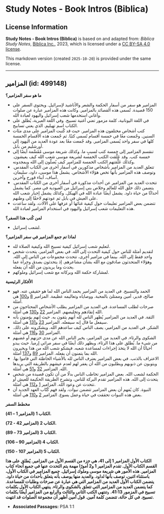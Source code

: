 # Study Notes - Book Intros (Biblica)

## License Information

**Study Notes - Book Intros (Biblica)** is based on and adapted from: _Biblica Study Notes_, [Biblica Inc.](https://www.biblica.com/), 2023, which is licensed under a [CC BY-SA 4.0 license](https://creativecommons.org/licenses/by-sa/4.0/legalcode.en).

This markdown version (created `2025-10-20`) is provided under the same license.



--------------------------------

## المزامير (id: 499148)

**ما هو سفر المزامير؟**

* المزامير هو سفر من أسفار الحكمة والشعر والأناشيد لإسرائيل. ويحتوي السفر على 150 قصيدة. تُسمى هذه القصائد بالمزامير. وكانت هذه المزامير عبارة عن صلوات وأغاني استخدمها شعب إسرائيل واليهود لعبادة الله.
* في اللغة اليونانية، كلمة مزمور تعني أغنية تسبيح. وفي اللغة العبرية، يُطلق على الكتاب اسم تهيليم. الذي يعني تسابيح.
* كتب أشخاص مختلفون هذه المزامير. حيث قد كٌتبت المزامير على مدى مئات السنين. وجُمعت معًا في خمسة أقسام تُسمى كتبًا. ثم جُمعت هذه الأقسام الخمسة كلها في سفر واحد يُسمى المزامير. وقد جُمعت معًا بعد عودة العديد من اليهود إلى أورشليم من بابل.
* تنقسم المزامير إلى خمسة كتب لسببٍ ما. وكذلك شريعة موسى مُقَسَّمة أيضًا إلى خمسة كتب. وقد عَلَّمَت الكتب الخمسة لشريعة موسى شعب الله كيف يعيشون. وكذلك عَلَّمَتهم الكتب الخمسة للمزامير كيف يُصلّون إلى الله ويمجدونه.
* تتعلق العديد من المزامير بأشخاص مذكورين في أسفار أخرى من الكتاب المقدس. وتوصف هذه المزامير بأنها تخص هؤلاء الأشخاص. يشمل هذا موسى، داود، سليمان، آساف، أبناء قورح وآخرين.
* تتحدث العديد من المزامير عن أحداث مذكورة في أسفار أخرى من الكتاب المقدس. يتضمن ذلك خلق الله للعالم وخلاص بني إسرائيل من العبودية في مصر. كما يشمل أحداثًا من حياة داود. يشمل أيضًا عبادة الله في الهيكل. وكذلك يشمل إجبار شعب الله على العيش في بابل ثم عودتهم لاحقًا إلى وطنهم.
* تتضمن بعض المزامير تعليمات حول كيفية غنائها أو عزفها على الآلات. ولقد ساعدت هذه التعليمات شعب إسرائيل واليهود في استخدام المزامير لعبادة الله.

**لمن كُتب هذا السفر؟**

* لشعب إسرائيل.

**لماذا تم جمع المزامير في سفر المزامير؟**

* لتعليم شعب إسرائيل كيفية تسبيح الله وكيفية الصلاة لله.
* لتقديم أمثلة للناس حول كيفية التحدث إلى الله. في بعض المزامير، يتحدث شخص واحد فقط إلى الله. بينما في مزامير أخرى، تتحدث مجموعات من الناس إلى الله. وهؤلاء المتحدثون صادقون مع الله بشأن مشاعرهم. إذ يتحدثون بصدق وجرأة عما يحدث وما يريدون من الله أن يفعله.
* لمشاركة حكمة الله وبركاته مع شعب إسرائيل وملوكهم.

**الأفكار الرئيسية**

* الحمد والتسبيح. في العديد من المزامير يحمد الناس الله لما هو حقيقي عنه. فهو صالح، قدير، أمين وممتلئ بالمحبة. ووصاياه وتعاليمه عظيمة. المزامير [8](https://ref.ly/Ps8:1-Ps8:9) و[100](https://ref.ly/Ps100:1-Ps100:5) هي أمثلة.
* صرخات لطلب المساعدة. في العديد من المزامير يطلب الأشخاص المحتاجون من الله إنقاذهم وتخليصهم. المزامير [22](https://ref.ly/Ps22:1-Ps22:31) و[130](https://ref.ly/Ps130:1-Ps130:8) هي أمثلة.
* الثقة. في العديد من المزامير يُظهر الناس لله أنهم يثقون به. حيث إنهم يؤمنون بأنه سيفعل ما قال إنه سيفعله. المزامير [23](https://ref.ly/Ps23:1-Ps23:6) و[131](https://ref.ly/Ps131:1-Ps131:3) هي أمثلة.
* الشكر. في العديد من المزامير، يصف الناس كيف ساعدهم الله. ويشكرونه على ذلك. المزامير [30](https://ref.ly/Ps30:1-Ps30:12) و[116](https://ref.ly/Ps116:1-Ps116:19) هي أمثلة.
* الشكوى والرثاء. في العديد من المزامير، يخبر الناس الله عن مدى حزنهم أو غضبهم من شيء ما. يُطلق على هذا الرثاء، ويظهر ذلك أيضًا في سفر مراثي إرميا. حيث يبدو أحيانًا أن الله لا يتخذ إجراءات لمساعدة شعبه. فيشكو شعب الله من هذا ويخبرون الله بما يتمنون أن يفعله. المزامير [89](https://ref.ly/Ps89:1-Ps89:52) و[137](https://ref.ly/Ps137:1-Ps137:9) أمثلة.
* الاعتراف بالذنب. في بعض المزامير يعترف الناس لله بالأشياء الخاطئة التي قاموا بها. ويتوبون عن ذنوبهم ويطلبون من الله أن يغفر لهم لعدم عيشهم بالطريقة التي يريدها الله. المزامير [32](https://ref.ly/Ps32:1-Ps32:11) و[51](https://ref.ly/Ps51:1-Ps51:19) هي أمثلة.
* الحكمة لشعب الله. بعض المزامير تخاطب الناس بدلًا من أن تكون قصيدة من شخص يتحدث إلى الله. هذه المزامير تقدم البركة للناس، وتشرح الطريقة الحكيمة للعيش أو تتحدث عن وعود الله. المزامير [1](https://ref.ly/Ps1:1-Ps1:6) و[112](https://ref.ly/Ps112:1-Ps112:10) هي أمثلة.
* النبوة. كان يُفهم أن بعض المزامير تتضمن نبوات. ولقد فهم كُتّاب العهد الجديد أن بعض هذه النبوات تحققت في حياة وعمل يسوع. المزامير [2](https://ref.ly/Ps2:1-Ps2:12) و[110](https://ref.ly/Ps110:1-Ps110:7) هي أمثلة.

**مخطط السفر**

**الكتاب 1 (المزامير 1 – 41\).**

**الكتاب 2 (المزامير 42 \- 72\).**

**الكتاب 3 (المزامير 73 – 89\).**

**الكتاب 4 (المزامير 90 – 106\).**

**الكتاب 5 (المزامير 107 \- 150\).**

**الكتاب الأول المزامير 1 إلى 41، هي جزء من القسم الأول من المزامير. يُطلق على هذا القسم الكتاب الأول. تقدم المزامير 1 و2 أمورًا مهمة يتم التحدث عنها في جميع أنحاء كتاب المزامير. هذه الأمور هي شريعة موسى وملوك إسرائيل. جميع المزامير في الكتاب الأول، باستثناء اثنين، توصف بأنها لداود. والعديد منها يوصف بأنه يتعلق بأحداث من حياة داود. يتضمن الكتاب الأول العديد من المزامير التي هي عبارة عن صرخات وطلبات للمساعدة. كما يتضمن العديد من المزامير التي تتعلق بالشكوى والرثاء. ينتهي الكتاب الأول بكلمات تسبيح في المزمور 41:13\.** و**تنتهي الكتب الثاني والثالث والرابع من المزامير أيضًا بكلمات تسبيح. في كل حالة، تتضمن كلمة آمين. قول آمين أظهر أن مجموعة الصلوات قد انتهت.**

* **Associated Passages:** PSA 1:1

